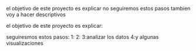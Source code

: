 
el objetivo de este proyecto es explicar
no seguiremos estos pasos
tambien voy a hacer descriptivos

el objetivo de este proyecto es explicar:

seguiresmos estos pasos:
1:
2:
3:analizar los datos
4:y algunas visualizaciones
